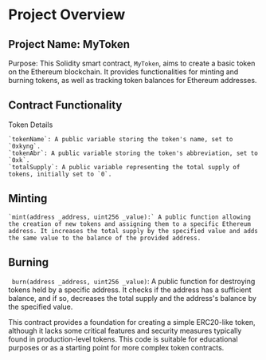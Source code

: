 # Project Overview

## Project Name: MyToken

Purpose: This Solidity smart contract, `MyToken`, aims to create a basic token on the Ethereum blockchain. It provides functionalities for minting and burning tokens, as well as tracking token balances for Ethereum addresses.

## Contract Functionality
Token Details

    `tokenName`: A public variable storing the token's name, set to `0xkyng`.
    `tokenAbr`: A public variable storing the token's abbreviation, set to `0xk`.
    `totalSupply`: A public variable representing the total supply of tokens, initially set to `0`.

## Minting

    `mint(address _address, uint256 _value):` A public function allowing the creation of new tokens and assigning them to a specific Ethereum address. It increases the total supply by the specified value and adds the same value to the balance of the provided address.

## Burning

   ` burn(address _address, uint256 _value)`: A public function for destroying tokens held by a specific address. It checks if the address has a sufficient balance, and if so, decreases the total supply and the address's balance by the specified value.

This contract provides a foundation for creating a simple ERC20-like token, although it lacks some critical features and security measures typically found in production-level tokens. This code is suitable for educational purposes or as a starting point for more complex token contracts.
